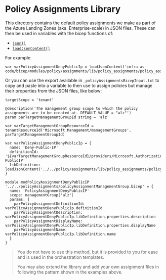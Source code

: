 # Policy Assignments Library

This directory contains the default policy assignments we make as part of the Azure Landing Zones (aka. Enterprise-scale) in JSON files. These can then be used in variables with the bicep functions of:

- [`json()`](https://docs.microsoft.com/azure/azure-resource-manager/bicep/bicep-functions-object#json)
- [`loadJsonContent()`](https://learn.microsoft.com/azure/azure-resource-manager/bicep/bicep-functions-files#loadjsoncontent)

For example:

```bicep
var varPolicyAssignmentDenyPublicIp = loadJsonContent('infra-as-code/bicep/modules/policy/assignments/lib/policy_assignments/policy_assignment_es_deny_public_ip.tmpl.json')
```

Or you can use the export available in `_policyAssignmentsBicepInput.txt` to copy and paste into a variable to then use to assign policies but manage their properties from the JSON files, like below:

```bicep
targetScope = 'tenant'

@description('The management group scope to which the policy assignments are to be created at. DEFAULT VALUE = "alz"')
param parTargetManagementGroupId string = 'alz'

var varTargetManagementGroupResourceId = tenantResourceId('Microsoft.Management/managementGroups', parTargetManagementGroupId)

var varPolicyAssignmentDenyPublicIp = {
  name: 'Deny-Public-IP'
  definitionId: '${varTargetManagementGroupResourceId}/providers/Microsoft.Authorization/policyDefinitions/Deny-PublicIP'
  libDefinition: loadJsonContent('../../policy/assignments/lib/policy_assignments/policy_assignment_es_deny_public_ip.tmpl.json')
}

module modPolicyAssignmentDenyPublicIP '../../policyAssignments/policyAssignmentManagementGroup.bicep' = {
  name: 'PolicyAssignmentDenyPublicIP'
  scope: managementGroup('alz')
  params: {
    parPolicyAssignmentDefinitionId: varPolicyAssignmentDenyPublicIp.definitionId
    parPolicyAssignmentDescription: varPolicyAssignmentDenyPublicIp.libDefinition.properties.description
    parPolicyAssignmentDisplayName: varPolicyAssignmentDenyPublicIp.libDefinition.properties.displayName
    parPolicyAssignmentName: varPolicyAssignmentDenyPublicIp.libDefinition.name
  }
}
```

> You do not have to use this method, but it is provided to you for ease and is used in the orchestration templates.
>
> You may also extend the library and add your own assignment files in following the pattern shown in the examples above.
